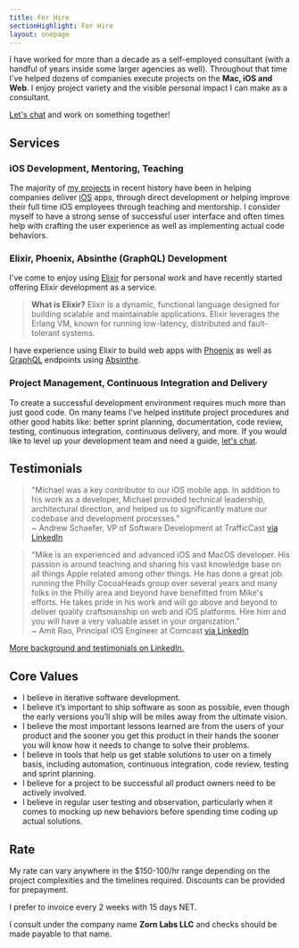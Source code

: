 ```yaml
---
title: For Hire
sectionHighlight: For Hire
layout: onepage
---
```


I have worked for more than a decade as a self-employed consultant (with a handful of years inside some larger agencies as well). Throughout that time I've helped dozens of companies execute projects on the **Mac, iOS and Web**. I enjoy project variety and the visible personal impact I can make as a consultant. 

[Let's chat](mailto:zorn@zornlabs.com) and work on something together!

## Services

### iOS Development, Mentoring, Teaching

The majority of [my projects](/projects/) in recent history have been in helping companies deliver [iOS](https://developer.apple.com/) apps, through direct development or helping improve their full time iOS employees through teaching and mentorship. I consider myself to have a strong sense of successful user interface and often times help with crafting the user experience as well as implementing actual code behaviors.

### Elixir, Phoenix, Absinthe (GraphQL) Development

I've come to enjoy using [Elixir](https://elixir-lang.org/) for personal work and have recently started offering Elixir development as a service. 

> **What is Elixir?** Elixir is a dynamic, functional language designed for building scalable and maintainable applications. Elixir leverages the Erlang VM, known for running low-latency, distributed and fault-tolerant systems.

I have experience using Elixir to build web apps with [Phoenix](https://www.phoenixframework.org/) as well as [GraphQL](https://graphql.org/) endpoints using [Absinthe](https://absinthe-graphql.org/).

### Project Management, Continuous Integration and Delivery

To create a successful development environment requires much more than just good code. On many teams I've helped institute project procedures and other good habits like: better sprint planning, documentation, code review, testing, continuous integration, continuous delivery, and more. If you would like to level up your development team and need a guide, [let's chat](mailto:zorn@zornlabs.com).

## Testimonials

<blockquote class="testimonial" cite="https://www.linkedin.com/in/mikezornek/">
"Michael was a key contributor to our iOS mobile app. In addition to his work as a developer, Michael provided technical leadership, architectural direction, and helped us to significantly mature our codebase and development processes." 
<footer>~ Andrew Schaefer, VP of Software Development at TrafficCast <a href="https://www.linkedin.com/in/mikezornek/">via LinkedIn</a></footer>
</blockquote>

<blockquote class="testimonial" cite="https://www.linkedin.com/in/mikezornek/">
"Mike is an experienced and advanced iOS and MacOS developer. His passion is around teaching and sharing his vast knowledge base on all things Apple related among other things. He has done a great job running the Philly CocoaHeads group over several years and many folks in the Philly area and beyond have benefitted from Mike's efforts. He takes pride in his work and will go above and beyond to deliver quality craftsmanship on web and iOS platforms. Hire him and you will have a very valuable asset in your organization." 
<footer>~ Amit Rao, Principal iOS Engineer at Comcast <a href="https://www.linkedin.com/in/mikezornek/">via LinkedIn</a></footer>
</blockquote>

[More background and testimonials on LinkedIn.](https://www.linkedin.com/in/mikezornek/)

## Core Values

* I believe in iterative software development.
* I believe it’s important to ship software as soon as possible, even though the early versions you’ll ship will be miles away from the ultimate vision.
* I believe the most important lessons learned are from the users of your product and the sooner you get this product in their hands the sooner you will know how it needs to change to solve their problems.
* I believe in tools that help us get stable solutions to user on a timely basis, including automation, continuous integration, code review, testing and sprint planning.
* I believe for a project to be successful all product owners need to be actively involved.
* I believe in regular user testing and observation, particularly when it comes to mocking up new behaviors before spending time coding up actual solutions.

## Rate

My rate can vary anywhere in the $150-100/hr range depending on the project complexities and the timelines required. Discounts can be provided for prepayment.  

I prefer to invoice every 2 weeks with 15 days NET.

I consult under the company name **Zorn Labs LLC** and checks should be made payable to that name. 
